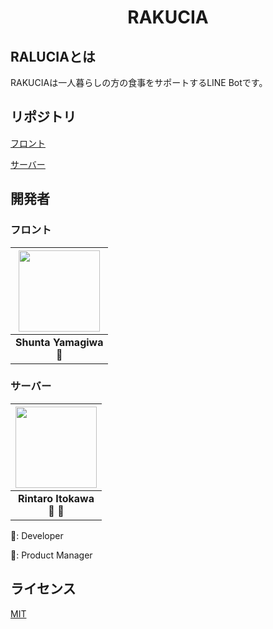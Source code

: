 <div align="center">
  <h1>RAKUCIA</h1>
</div>

## RALUCIAとは

RAKUCIAは一人暮らしの方の食事をサポートするLINE Botです。

## リポジトリ

[フロント](https://github.com/NIT-Toba-Hackathon2022/RAKUCIA-front)

[サーバー](https://github.com/NIT-Toba-Hackathon2022/RAKUCIA-server)

## 開発者

### フロント

| <a href="https://github.com/Sansai-snct"><img src="https://github.com/Sansai-snct.png" width="130px"></a> |
| :--------: |
| **Shunta Yamagiwa**<br>🔧 |

### サーバー

| <a href="https://github.com/re-taro"><img src="https://github.com/re-taro.png" width="130px"></a> |
| :--------: |
| **Rintaro Itokawa**<br>🧢 🔧 |


🔧: Developer

🧢: Product Manager

## ライセンス

[MIT](https://github.com/NIT-Toba-Hackathon2022/RAKUCIA/blob/main/LICENSE)
